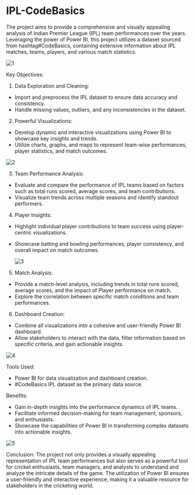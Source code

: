 # IPL-CodeBasics
The project aims to provide a comprehensive and visually appealing analysis of Indian Premier League (IPL) team performances over the years. Leveraging the power of Power BI, this project utilizes a dataset sourced from hashtag#CodeBasics, containing extensive information about IPL matches, teams, players, and various match statistics.

![1](https://github.com/Modishivam/IPL-CodeBasics/assets/37266063/6767ba64-3c5a-456e-94b1-34c5f568d070)

Key Objectives:

1. Data Exploration and Cleaning:
 - Import and preprocess the IPL dataset to ensure data accuracy and consistency.
 - Handle missing values, outliers, and any inconsistencies in the dataset.

2. Powerful Visualizations:
 - Develop dynamic and interactive visualizations using Power BI to showcase key insights and trends.
 - Utilize charts, graphs, and maps to represent team-wise performances, player statistics, and match outcomes.

![2](https://github.com/Modishivam/IPL-CodeBasics/assets/37266063/18aac2c6-9885-483b-be3b-54ae23884c1b)


3. Team Performance Analysis:
 - Evaluate and compare the performance of IPL teams based on factors such as total runs scored, average scores, and team contributions.
 - Visualize team trends across multiple seasons and identify standout performers.

4. Player Insights:
 - Highlight individual player contributions to team success using player-centric visualizations.
 - Showcase batting and bowling performances, player consistency, and overall impact on match outcomes.

   ![3](https://github.com/Modishivam/IPL-CodeBasics/assets/37266063/d05f2a5e-9340-44c5-9f83-14aa183e8b69)


5. Match Analysis:
 - Provide a match-level analysis, including trends in total runs scored, average scores, and the impact of Player performance on match.
 - Explore the correlation between specific match conditions and team performances.

6. Dashboard Creation:
 - Combine all visualizations into a cohesive and user-friendly Power BI dashboard.
 - Allow stakeholders to interact with the data, filter information based on specific criteria, and gain actionable insights.

![4](https://github.com/Modishivam/IPL-CodeBasics/assets/37266063/0af1d866-3f66-4e8e-9775-712be1e4bcb3)



Tools Used:
- Power BI for data visualization and dashboard creation.
- #CodeBasics IPL dataset as the primary data source.

Benefits:
- Gain in-depth insights into the performance dynamics of IPL teams.
- Facilitate informed decision-making for team management, sponsors, and enthusiasts.
- Showcase the capabilities of Power BI in transforming complex datasets into actionable insights.

![5](https://github.com/Modishivam/IPL-CodeBasics/assets/37266063/e0d05ff8-2d85-4f4f-b20e-319166aa2178)



Conclusion:
The project not only provides a visually appealing representation of IPL team performances but also serves as a powerful tool for cricket enthusiasts, team managers, and analysts to understand and analyze the intricate details of the game. The utilization of Power BI ensures a user-friendly and interactive experience, making it a valuable resource for stakeholders in the cricketing world. 
